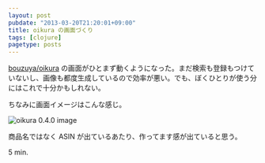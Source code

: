 ```yaml
---
layout: post
pubdate: "2013-03-20T21:20:01+09:00"
title: oikura の画面づくり
tags: [clojure]
pagetype: posts
---
```

[bouzuya/oikura][bouzuya/oikura] の画面がひとまず動くようになった。まだ検索も登録もつけていないし、画像も都度生成しているので効率が悪い。でも、ぼくひとりが使う分にはこれで十分かもしれない。

ちなみに画面イメージはこんな感じ。

![oikura 0.4.0 image][oikura-0.4.0-image]

商品名ではなく ASIN が出ているあたり、作ってます感が出ていると思う。

5 min.

[bouzuya/oikura]: https://github.com/bouzuya/oikura
[oikura-0.4.0-image]: http://gyazo.com/f6cbb9cc4054ebf6eebb1e49744f7052.png
